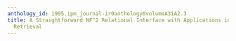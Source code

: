 ```yaml
---
anthology_id: 1995.ipm_journal-ir0anthology0volumeA31A2.3
title: A Straightforward NF^2 Relational Interface with Applications in Information
  Retrieval
---
```

